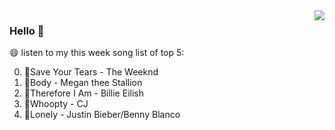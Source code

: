 <img align="right"  src="https://github-readme-stats.vercel.app/api/top-langs/?username=sohyunQVQ" />

### Hello 👋

😄 listen to my this week song list of top 5:

0. 🌈Save Your Tears - The Weeknd
1. 🌈Body - Megan thee Stallion
2. 🌈Therefore I Am - Billie Eilish
3. 🌈Whoopty - CJ
4. 🌈Lonely - Justin Bieber/Benny Blanco

